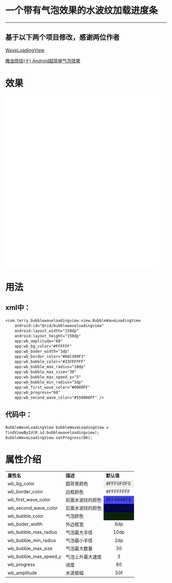 # 一个带有气泡效果的水波纹加载进度条
---

## 基于以下两个项目修改，感谢两位作者

[WaveLoadingView](https://github.com/tangqi92/WaveLoadingView)

[雕虫晓技(十) Android超简单气泡效果](https://www.gcssloop.com/gebug/bubble-sample)


# 效果

![](screenshot.gif)


# 用法

## xml中：

	<com.terry.bubblewaveloadingview.view.BubbleWaveLoadingView
		android:id="@+id/bubblewaveloadingview"
	    android:layout_width="150dp"
	    android:layout_height="150dp"
	    app:wb_amplitude="60"
	    app:wb_bg_color="#FFFFFF"
	    app:wb_boder_width="3dp"
	    app:wb_border_color="#66C309F3"
	    app:wb_bubble_color="#33FFFFFF"
	    app:wb_bubble_max_radius="10dp"
	    app:wb_bubble_max_size="30"
	    app:wb_bubble_max_speed_y="5"
	    app:wb_bubble_min_radius="3dp"
	    app:wb_first_wave_color="#0000FF"
	    app:wb_progress="60"
	    app:wb_second_wave_color="#550000FF" />

## 代码中：

	BubbleWaveLoadingView bubbleWaveLoadingView = findViewById(R.id.bubblewaveloadingview);
    bubbleWaveLoadingView.setProgress(80);



# 属性介绍

<table>
<tr>
<td>
<b>
属性名
</b> 
</td>
<td>
<b>
描述
</b> 
</td>
<td>
<b>
默认值
</b> 
</td>
</tr>
<td>
wb_bg_color
</td>
<td>
圆背景颜色
</td>
<td bgcolor="#F0F0F0">
#FFF0F0F0
</td>
<tr>
<td>
wb_border_color
</td>
<td>
边框颜色
</td>
<td bgcolor="#FFFFFF">
#FFFFFFFF
</td>
</tr>
<tr>
<td>
wb_first_wave_color
</td>
<td>
前面水波纹的颜色
</td>
<td bgcolor="#4646F8">
#FF4646F8
</td>
</tr>
<tr>
<td>
wb_second_wave_color
</td>
<td>
后面水波纹的颜色
</td>
<td bgcolor=rgba(38,109,255,0.25)>
#66266DFF
</td>
</tr>
<tr>
<td>
wb_bubble_color
</td>
<td>
气泡颜色
</td>
<td bgcolor=rgba(255,255,255,0.13)>
#33FFFFFF
</td>
</tr>
<tr>
<td>
wb_boder_width
</td>
<td>
外边框宽
</td>
<td align="center">
6dp
</td>
</tr>
<tr>
<td>
wb_bubble_max_radius
</td>
<td>
气泡最大半径
</td>
<td align="center">
10dp
</td>
</tr>
<tr>
<td>
wb_bubble_min_radius
</td>
<td>
气泡最小半径
</td>
<td align="center">
2dp
</td>
</tr>
<tr>
<td>
wb_bubble_max_size
</td>
<td>
气泡最大数量
</td>
<td align="center">
30
</td>
</tr>
<tr>
<td>
wb_bubble_max_speed_y
</td>
<td>
气泡上升最大速度
</td>
<td align="center">
3
</td>
</tr>
<tr>
<td>
wb_progress
</td>
<td>
进度
</td>
<td align="center">
60
</td>
</tr>
<tr>
<td>
wb_amplitude
</td>
<td>
水波振幅
</td>
<td align="center">
50f
</td>
</tr>
</table>